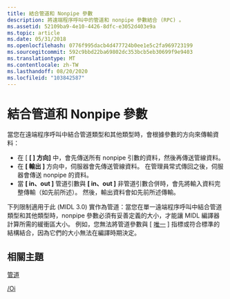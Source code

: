 ```yaml
---
title: 結合管道和 Nonpipe 參數
description: 將遠端程序呼叫中的管道和 nonpipe 參數結合 (RPC) 。
ms.assetid: 52109ba9-4e10-4426-8dfc-e3052d403e9a
ms.topic: article
ms.date: 05/31/2018
ms.openlocfilehash: 0776f995dacb4d477724b0ee1e5c2fa969723199
ms.sourcegitcommit: 592c9bbd22ba69802dc353bcb5eb30699f9e9403
ms.translationtype: MT
ms.contentlocale: zh-TW
ms.lasthandoff: 08/20/2020
ms.locfileid: "103842587"
---
```

# <a name="combining-pipe-and-nonpipe-parameters"></a>結合管道和 Nonpipe 參數

當您在遠端程序呼叫中結合管道類型和其他類型時，會根據參數的方向來傳輸資料：

-   在 [ **\[ \] 方向]** 中，會先傳送所有 nonpipe 引數的資料，然後再傳送管線資料。
-   在 **\[ 輸出 \]** 方向中，伺服器會先傳送管線資料。 在管理員常式傳回之後，伺服器會傳送 nonpipe 的資料。
-   當 **\[ in、out \]** 管道引數與 **\[ in、out \]** 非管道引數合併時，會先將輸入資料完整傳輸（如先前所述）。 然後，輸出資料會如先前所述傳輸。

下列限制適用于此 (MIDL 3.0) 實作為管道：當您在單一遠端程序呼叫中結合管道類型和其他類型時，nonpipe 參數必須有妥善定義的大小，才能讓 MIDL 編譯器計算所需的緩衝區大小。 例如，您無法將管道參數與 \[ [唯一](/windows/desktop/Midl/unique) \] 指標或符合標準的結構結合，因為它們的大小無法在編譯時期決定。

## <a name="related-topics"></a>相關主題

<dl> <dt>

[管道](/windows/desktop/Midl/pipe)
</dt> <dt>

[/Oi](/windows/desktop/Midl/-oi)
</dt> </dl>

 

 